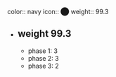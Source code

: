 color:: navy
icon:: ⬤
weight:: 99.3
- ## weight 99.3
  - phase 1: 3
  - phase 2: 3
  - phase 3: 2


